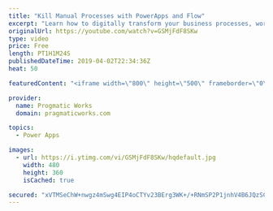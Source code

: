 ```yaml
---
title: "Kill Manual Processes with PowerApps and Flow"
excerpt: "Learn how to digitally transform your business processes, workflows and kill manual paperwork with PowerApps and Flow.  Need beautiful apps and reports built for your organization? Pragmatic Works can help you with our shared development service. http://www.powerplatformpros.com"
originalUrl: https://youtube.com/watch?v=GSMjFdF8SKw
type: video
price: Free
length: PT1H1M24S
publishedDateTime: 2019-04-02T22:34:36Z
heat: 50

featuredContent: "<iframe width=\"800\" height=\"500\" frameborder=\"0\" src=\"https://www.youtube.com/embed/GSMjFdF8SKw\" allow=\"accelerometer; autoplay; encrypted-media; gyroscope; picture-in-picture\" allowfullscreen></iframe>"

provider:
  name: Progmatic Works
  domain: pragmaticworks.com

topics:
  - Power Apps

images:
  - url: https://i.ytimg.com/vi/GSMjFdF8SKw/hqdefault.jpg
    width: 480
    height: 360
    isCached: true

secured: "xVTMSeChW+nwgz4mSwg4EIP4oCTYv23BErg3WK+/+RNmSP2P1jnhV4B6JQzSCNR+bRr2mopLVfzc2TP4AXOTLe1R4SassJeySdkbY2kKnbyFgPR42rwM4ljtgPxfSJxp+Tb3tZiHEwceOgbu0GwDK8uArPyEWj1X8dpDGZ+p/U3Xi+k0rK0XGCpGaIqWo/hsDxdXEMswoiCrLWiKfkFC+74AVOT76N7EXlhF4Zot62yUO42fNvE8yZFFkze4FhzSsz/L/QpRxNlvjSsPfFg71uAIM2vMkX48rO7XgY3Bk+6x9AlX8DC1dUo2Zu/695qCYBH0EPTID5GymSkQpHhR6bVoo5r+Y+xpKbyRDArxQ5U0oJHvdV2ViTrnbzWohLdZcEBhshKimamH/4N/TUc4Wzi8DNbcJwPY7W3APP9FrXM=;XVhi0DHbc1ZScqrUkV9dwg=="
---
```


